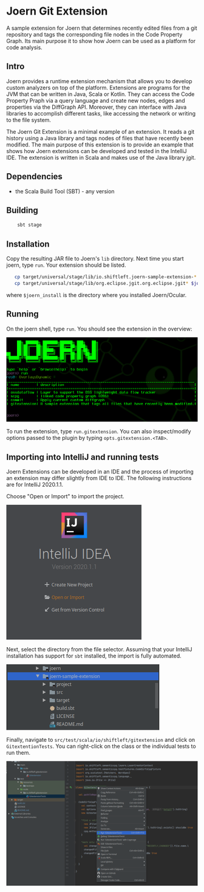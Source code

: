 Joern Git Extension
===================

A sample extension for Joern that determines recently edited files
from a git repository and tags the corresponding file nodes in the
Code Property Graph. Its main purpose it to show how Joern can be used
as a platform for code analysis.

Intro
-----

Joern provides a runtime extension mechanism that allows you to
develop custom analyzers on top of the platform. Extensions are
programs for the JVM that can be written in Java, Scala or
Kotlin. They can access the Code Property Praph via a query language
and create new nodes, edges and properties via the
DiffGraph API. Moreover, they can interface with Java libraries to accomplish
different tasks, like accessing the network or writing to the file system.

The Joern Git Extension is a minimal example of an extension. It reads
a git history using a Java library and tags nodes of files that have
recently been modified. The main purpose of this extension is to
provide an example that shows how Joern extensions can be developed
and tested in the IntelliJ IDE. The extension is written in Scala and
makes use of the Java library jgit.

Dependencies
------------
- the Scala Build Tool (SBT) - any version

Building
--------

```bash
	sbt stage
```

Installation
------------
Copy the resulting JAR file to Joern's `lib` directory. Next time you
start joern, type `run`. Your extension should be listed.


```bash
   cp target/universal/stage/lib/io.shiftleft.joern-sample-extension-*.jar $joern_install/lib/
   cp target/universal/stage/lib/org.eclipse.jgit.org.eclipse.jgit* $joern_install/lib/
```

where `$joern_install` is the directory where you installed Joern/Ocular.

Running
-------

On the joern shell, type `run`. You should see the extension in the overview:

![Run output](img/run.png)

To run the extension, type `run.gitextension`. You can also
inspect/modify options passed to the plugin by typing
`opts.gitextension.<TAB>`.


Importing into IntelliJ and running tests
-----------------------------------------

Joern Extensions can be developed in an IDE and the process of
importing an extension may differ slightly from IDE to IDE. The
following instructions are for IntelliJ 2020.1.1.

Choose "Open or Import" to import the project.

![IntelliJ start screen](img/startscreen.png)


Next, select the directory from the file selector. Assuming that your
IntelliJ installation has support for `sbt` installed, the import is
fully automated.

![Just select the project](img/select.png)


Finally, navigate to `src/test/scala/io/shiftleft/gitextension` and
click on `GitextentionTests`. You can right-click on the class or the
individual tests to run them.

![Right click](img/runtests.png)
